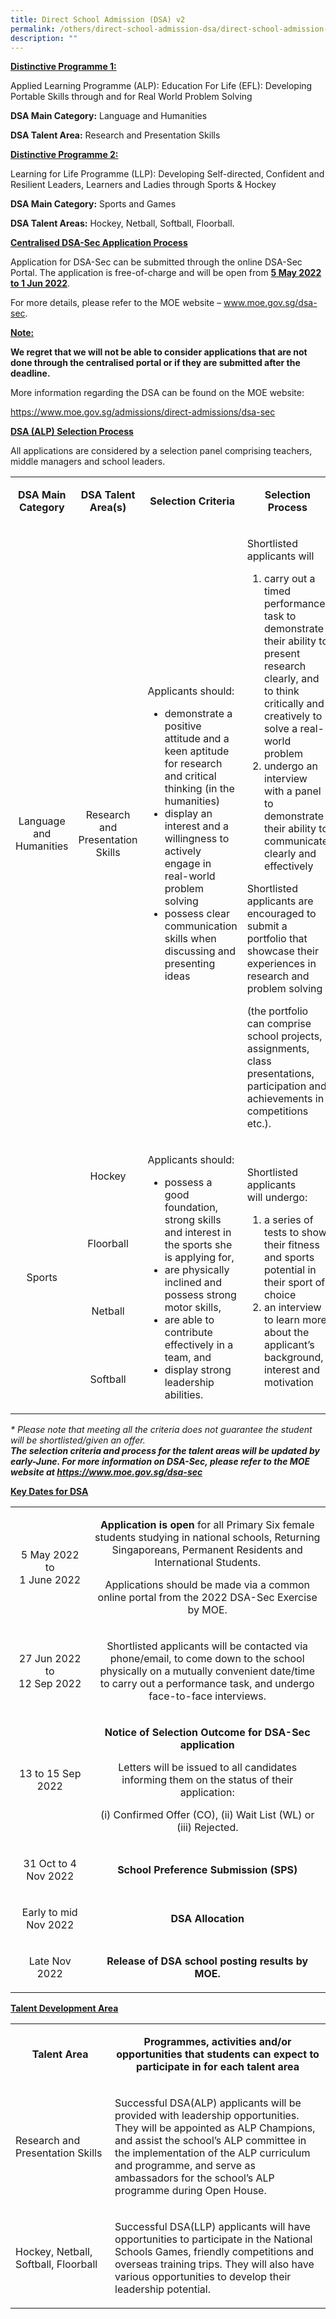 ```yaml
---
title: Direct School Admission (DSA) v2
permalink: /others/direct-school-admission-dsa/direct-school-admission-dsa/
description: ""
---
```

<p><strong><u>Distinctive Programme 1:</u></strong></p>
<p>Applied Learning Programme (ALP): Education For Life (EFL): Developing Portable Skills through and for Real World Problem Solving</p>
<p><strong>DSA Main Category:</strong>&nbsp;Language and Humanities</p>
<p><strong>DSA Talent Area:</strong>&nbsp;Research and Presentation Skills</p>
<p><strong><u>Distinctive Programme 2:</u></strong></p>
<p><u></u>Learning for Life Programme (LLP): Developing Self-directed, Confident and Resilient Leaders, Learners and Ladies through Sports &amp; Hockey</p>
<p><strong>DSA Main Category:</strong>&nbsp;Sports and Games</p>
<p><strong>DSA Talent Areas:</strong>&nbsp;Hockey, Netball, Softball, Floorball.</p>
<p><strong><u>Centralised DSA-Sec Application Process</u></strong></p>
<p>Application for DSA-Sec can be submitted through the online DSA-Sec Portal. The application is free-of-charge and will be open from&nbsp;<strong><u>5 May 2022 to 1 Jun 2022</u></strong>.</p>
<p>For more details, please refer to the MOE website &ndash;&nbsp;<a href="http://www.moe.gov.sg/dsa-sec">www.moe.gov.sg/dsa-sec</a>.</p>
<p><strong><u>Note:</u></strong></p>
<p><strong>We regret that we will not be able to consider&nbsp;</strong><strong>applications that are not done through the centralised portal or if they are submitted after the deadline.</strong></p>
<p>More information regarding the DSA can be found on the MOE website:&nbsp;</p>
<p><a href="https://www.moe.gov.sg/admissions/direct-admissions/dsa-sec">https://www.moe.gov.sg/admissions/direct-admissions/dsa-sec</a></p>
<p><strong><u>DSA (ALP) Selection Process</u></strong></p>
<p>All applications are considered by a selection panel comprising teachers, middle managers and school leaders.&nbsp;</p>
<table width="0">
<tbody>
<tr>
<td style="text-align: center;" width="89">
<p><strong>DSA Main Category</strong></p>
</td>
<td style="text-align: center;" width="102">
<p><strong>DSA Talent Area(s)</strong></p>
</td>
<td style="text-align: center;" width="126">
<p><strong>Selection Criteria</strong></p>
</td>
<td style="text-align: center;" width="150">
<p><strong>Selection Process</strong></p>
</td>
<td style="text-align: center;" width="198">
<p><strong>DSA Coordinator(s)</strong></p>
</td>
</tr>
<tr>
<td style="text-align: center;" width="89">
<p>Language and Humanities</p>
</td>
<td style="text-align: center;" width="102">
<p>Research and Presentation Skills</p>
</td>
<td width="126">
<p>Applicants should:</p>
<ul>
<li>demonstrate a positive attitude and a keen aptitude for research and critical thinking (in the humanities)</li>
<li>display an interest and a willingness to actively engage in real-world problem solving</li>
<li>possess clear communication skills when discussing and presenting ideas</li>
</ul>
</td>
<td width="150">
<p>Shortlisted applicants will</p>
<ol>
<li>carry out a timed performance task to demonstrate their ability to present research clearly, and to think critically and creatively to solve a real-world problem</li>
<li>undergo an interview with a panel to demonstrate their ability to communicate clearly and effectively</li>
</ol>
<p>Shortlisted applicants are encouraged to submit a portfolio that showcase their experiences in research and problem solving</p>
<p>(the portfolio can comprise school projects, assignments, class presentations, participation and achievements in competitions etc.).</p>
</td>
<td width="198">
<p>DSA (ALP) Coordinator:<br />Mr Bryan Lim</p>
<p>Email:<br /><a href="mailto:lim_choon_huat@moe.edu.sg">lim_choon_huat@moe.edu.sg</a></p>
</td>
</tr>
<tr>
<td style="text-align: center;" rowspan="4" width="89">
<p>Sports</p>
</td>
<td style="text-align: center;" width="102">
<p>Hockey</p>
</td>
<td rowspan="4" width="126">
<p>Applicants should:</p>
<ul>
<li>possess a good foundation, strong skills and interest in the sports she is applying for,&nbsp;</li>
<li>are physically inclined and possess strong motor skills,&nbsp;</li>
<li>are able to contribute effectively in a team, and&nbsp;</li>
<li>display strong leadership abilities.</li>
</ul>
</td>
<td rowspan="4" width="150">
<p>Shortlisted applicants will&nbsp;undergo:</p>
<ol>
<li>a series of tests to show their fitness and sports potential in their sport of choice</li>
<li>an interview to learn more about the applicant&rsquo;s background, interest and motivation</li>
</ol>
</td>
<td rowspan="4" width="198">
<p>DSA (LLP) Coordinator:<br />Mr Darren Ng / Mr Toh Boon Hui</p>
<p>Email:<br /><a href="mailto:ng_yong_sheng@moe.edu.sg">ng_yong_sheng@moe.edu.sg</a><br /><br /><a href="mailto:toh_boon_hui@moe.edu.sg">toh_boon_hui@moe.edu.sg</a></p>
</td>
</tr>
<tr>
<td style="text-align: center;" width="102">
<p>Floorball</p>
</td>
</tr>
<tr>
<td style="text-align: center;" width="102">
<p>Netball</p>
</td>
</tr>
<tr>
<td style="text-align: center;" width="102">
<p>Softball</p>
</td>
</tr>
</tbody>
</table>
<p><em>* Please note that meeting all the criteria does not guarantee the student will be shortlisted/given an offer.<br /></em><strong><em>The selection criteria and process for the talent areas will be updated by early-June. For more information on DSA-Sec, please refer to the MOE website at&nbsp;</em></strong><a href="https://www.moe.gov.sg/dsa-sec"><strong><em>https://www.moe.gov.sg/dsa-sec</em></strong></a></p>
<p><strong><u>Key Dates for DSA</u></strong></p>
<table width="0">
<tbody>
<tr>
<td style="text-align: center;" width="137">
<p>5 May 2022<br />to<br />1 June 2022</p>
</td>
<td style="text-align: center;" width="456">
<p><strong>Application is open</strong> for all Primary Six female students studying in national schools, Returning Singaporeans, Permanent Residents and International Students.</p>
<p>Applications should be made via a common online portal from the&nbsp;2022&nbsp;DSA-Sec Exercise by MOE.</p>
</td>
</tr>
<tr>
<td style="text-align: center;" width="137">
<p>27 Jun 2022<br />to<br />12 Sep 2022</p>
</td>
<td style="text-align: center;" width="456">
<p>Shortlisted applicants will be contacted via phone/email, to come down to the school physically on a mutually convenient date/time to carry out a performance task, and undergo face-to-face interviews.</p>
</td>
</tr>
<tr>
<td style="text-align: center;" width="137">
<p>13 to 15 Sep 2022</p>
</td>
<td style="text-align: center;" width="456">
<p><strong>Notice of Selection Outcome for DSA-Sec application</strong></p>
<p>Letters will be issued to all candidates informing them on the status of their application:</p>
<p>(i) Confirmed Offer (CO), (ii) Wait List (WL) or (iii) Rejected.</p>
</td>
</tr>
<tr>
<td style="text-align: center;" width="137">
<p>31 Oct to 4 Nov 2022</p>
</td>
<td style="text-align: center;" width="456">
<p><strong>School Preference Submission (SPS)</strong></p>
</td>
</tr>
<tr>
<td style="text-align: center;" width="137">
<p>Early to mid Nov 2022</p>
</td>
<td style="text-align: center;" width="456">
<p><strong>DSA Allocation</strong></p>
</td>
</tr>
<tr>
<td style="text-align: center;" width="137">
<p>Late Nov 2022</p>
</td>
<td style="text-align: center;" width="456">
<p><strong>Release of DSA school posting results by MOE.</strong></p>
</td>
</tr>
</tbody>
</table>
<p><strong><u>Talent Development Area</u></strong></p>
<table>
<tbody>
<tr>
<td style="text-align: center;" width="150">
<p><strong>Talent Area</strong></p>
</td>
<td style="text-align: center;" width="453">
<p><strong>Programmes, activities and/or opportunities that students can expect to participate in for each talent area</strong></p>
</td>
</tr>
<tr>
<td width="150">
<p>Research and Presentation Skills</p>
</td>
<td width="453">
<p>Successful DSA(ALP) applicants will be provided with leadership opportunities. They will be appointed as ALP Champions, and assist the school&rsquo;s ALP committee in the implementation of the ALP curriculum and programme, and serve as ambassadors for the school&rsquo;s ALP programme during Open House.</p>
</td>
</tr>
<tr>
<td width="150">
<p>Hockey, Netball, Softball,&nbsp;Floorball</p>
</td>
<td width="453">
<p>Successful DSA(LLP) applicants will have opportunities to participate in the National Schools Games, friendly competitions and overseas training trips. They will also have various opportunities to develop their leadership potential.</p>
</td>
</tr>
</tbody>
</table>